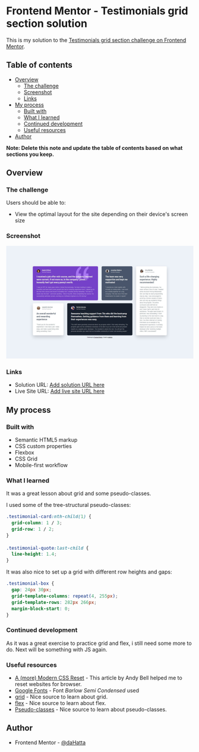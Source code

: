 # Frontend Mentor - Testimonials grid section solution

This is my solution to the [Testimonials grid section challenge on Frontend Mentor](https://www.frontendmentor.io/challenges/testimonials-grid-section-Nnw6J7Un7).

## Table of contents

- [Overview](#overview)
  - [The challenge](#the-challenge)
  - [Screenshot](#screenshot)
  - [Links](#links)
- [My process](#my-process)
  - [Built with](#built-with)
  - [What I learned](#what-i-learned)
  - [Continued development](#continued-development)
  - [Useful resources](#useful-resources)
- [Author](#author)

**Note: Delete this note and update the table of contents based on what sections you keep.**

## Overview

### The challenge

Users should be able to:

- View the optimal layout for the site depending on their device's screen size

### Screenshot

![Testimonials grid section](./screenshot.jpg)

### Links

- Solution URL: [Add solution URL here](https://your-solution-url.com)
- Live Site URL: [Add live site URL here](https://your-live-site-url.com)

## My process

### Built with

- Semantic HTML5 markup
- CSS custom properties
- Flexbox
- CSS Grid
- Mobile-first workflow

### What I learned

It was a great lesson about grid and some pseudo-classes.

I used some of the tree-structural pseudo-classes:

```css
.testimonial-card:nth-child(1) {
  grid-column: 1 / 3;
  grid-row: 1 / 2;
}

.testimonial-quote:last-child {
  line-height: 1.4;
}
```

It was also nice to set up a grid with different row heights and gaps:

```css
.testimonial-box {
  gap: 24px 30px;
  grid-template-columns: repeat(4, 255px);
  grid-template-rows: 282px 266px;
  margin-block-start: 0;
}
```

### Continued development

As it was a great exercise to practice grid and flex, i still need some more to do. Next will be something with JS again.

### Useful resources

- [A (more) Modern CSS Reset](https://piccalil.li/blog/a-more-modern-css-reset/) - This article by Andy Bell helped me to reset websites for browser.
- [Google Fonts](https://fonts.google.com/specimen/Barlow+Semi+Condensed) - Font _Barlow Semi Condensed_ used
- [grid](https://developer.mozilla.org/en-US/docs/Web/CSS/grid) - Nice source to learn about grid.
- [flex](https://developer.mozilla.org/en-US/docs/Web/CSS/flex) - Nice source to learn about flex.
- [Pseudo-classes](https://developer.mozilla.org/en-US/docs/Web/CSS/Pseudo-classes) - Nice source to learn about pseudo-classes.

## Author

- Frontend Mentor - [@daHatta](https://www.frontendmentor.io/profile/daHatta)
